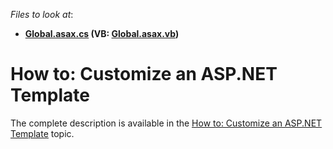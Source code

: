 <!-- default file list -->
*Files to look at*:

* **[Global.asax.cs](./CS/CustomizeTemplate.Web/Global.asax.cs) (VB: [Global.asax.vb](./VB/CustomizeTemplate.Web/Global.asax.vb))**
<!-- default file list end -->
# How to: Customize an ASP.NET Template


<p>The complete description is available in the <a href="http://help.devexpress.com/#Xaf/CustomDocument3460"><u>How to: Customize an ASP.NET Template</u></a> topic.</p>

<br/>


